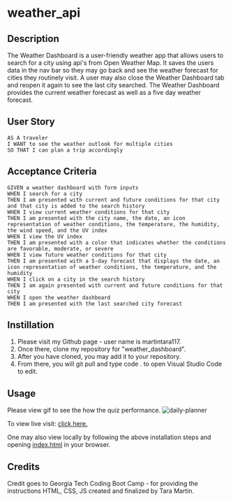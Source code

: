 # weather_api

## Description

The Weather Dashboard is a user-friendly weather app that allows users to search for a city using api's from Open Weather Map. It saves the users data in the nav bar so they may go back and see the weather forecast for cities they routinely visit. A user may also close the Weather Dashboard tab and reopen it again to see the last city searched. The Weather Dashboard provides the current weather forecast as well as a five day weather forecast.

## User Story

```
AS A traveler
I WANT to see the weather outlook for multiple cities
SO THAT I can plan a trip accordingly
```

## Acceptance Criteria

```
GIVEN a weather dashboard with form inputs
WHEN I search for a city
THEN I am presented with current and future conditions for that city and that city is added to the search history
WHEN I view current weather conditions for that city
THEN I am presented with the city name, the date, an icon representation of weather conditions, the temperature, the humidity, the wind speed, and the UV index
WHEN I view the UV index
THEN I am presented with a color that indicates whether the conditions are favorable, moderate, or severe
WHEN I view future weather conditions for that city
THEN I am presented with a 5-day forecast that displays the date, an icon representation of weather conditions, the temperature, and the humidity
WHEN I click on a city in the search history
THEN I am again presented with current and future conditions for that city
WHEN I open the weather dashboard
THEN I am presented with the last searched city forecast
```

## Instillation

1. Please visit my Github page - user name is martintara117.
2. Once there, clone my repository for "weather_dashboard".
3. After you have cloned, you may add it to your repository.
4. From there, you will git pull and type code . to open Visual Studio Code to edit.

## Usage

Please view gif to see the how the quiz performance.
![daily-planner](assets/daily-planner.gif)

To view live visit: [click here.](https://martintara117.github.io/weather_dashboard/)

One may also view locally by following the above installation steps and opening [index.html](index.html) in your browser.

## Credits

Credit goes to Georgia Tech Coding Boot Camp - for providing the instructions
HTML, CSS, JS created and finalized by Tara Martin.

